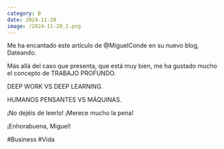 ```yaml
--- 
category: B 
date: 2024-11-20 
image: /2024-11-20_2.png 
--- 
```


Me ha encantado este artículo de @MiguelConde en su nuevo blog, Dateando. 

Más allá del caso que presenta, que está muy bien, me ha gustado mucho el concepto de TRABAJO PROFUNDO. 

DEEP WORK VS DEEP LEARNING.

HUMANOS PENSANTES VS MÁQUINAS. 

¡No dejéis de leerlo! ¡Merece mucho la pena!

¡Enhorabuena, Miguel!

#Business #Vida